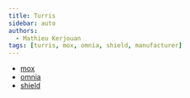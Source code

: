 ```yaml
---
title: Turris
sidebar: auto
authors:
  - Mathieu Kerjouan
tags: [turris, mox, omnia, shield, manufacturer]
---
```


 * [mox](mox/)
 * [omnia](shield/)
 * [shield](shield/)
